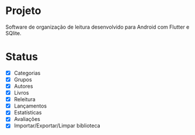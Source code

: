 # Projeto

Software de organização de leitura desenvolvido para Android com Flutter e SQlite.

# Status

- [x] Categorias
- [x] Grupos
- [x] Autores
- [x] Livros
- [x] Releitura
- [x] Lançamentos
- [x] Estatísticas
- [x] Avaliações
- [x] Importar/Exportar/Limpar biblioteca